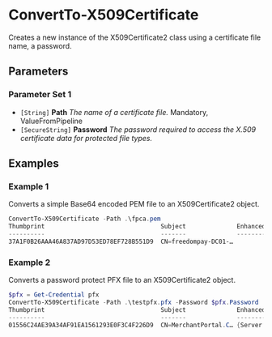 # ConvertTo-X509Certificate

Creates a new instance of the X509Certificate2 class using a certificate file name, a password.

## Parameters

### Parameter Set 1

- `[String]` **Path** _The name of a certificate file._ Mandatory, ValueFromPipeline
- `[SecureString]` **Password** _The password required to access the X.509 certificate data for protected file types._ 

## Examples

### Example 1

Converts a simple Base64 encoded PEM file to an X509Certificate2 object.

```powershell
ConvertTo-X509Certificate -Path .\fpca.pem
Thumbprint                                Subject              EnhancedKeyUsageList
----------                                -------              --------------------
37A1F0B26AAA46A837AD97D53ED78EF728B551D9  CN=freedompay-DC01-…
```
### Example 2

Converts a password protect PFX file to an X509Certificate2 object.

```powershell
$pfx = Get-Credential pfx
ConvertTo-X509Certificate -Path .\testpfx.pfx -Password $pfx.Password
Thumbprint                                Subject              EnhancedKeyUsageList
----------                                -------              --------------------
01556C24AE39A34AF91EA1561293E0F3C4F226D9  CN=MerchantPortal.C… {Server Authentication, Client Authentication}
```
